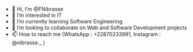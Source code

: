 - 👋 Hi, I’m @FNibrasse
- 👀 I’m interested in IT
- 🌱 I’m currently learning Software Engineering
- 💞️ I’m looking to collaborate on Web and Software Development projects
- 📫 How to reach me (WhatsApp : +22870233981, Instagram : @nibrasse._ )

<!---
FNibrasse/FNibrasse is a ✨ special ✨ repository because its `README.md` (this file) appears on your GitHub profile.
You can click the Preview link to take a look at your changes.
--->
